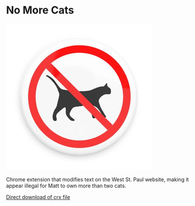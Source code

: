 No More Cats
============

![](logo.jpg)

Chrome extension that modifies text on the West St. Paul website, making it
appear illegal for Matt to own more than two cats.

[Direct download of crx file](https://github.com/teamfomps/no-more-cats/blob/master/NoMoreCats.crx?raw=true)

